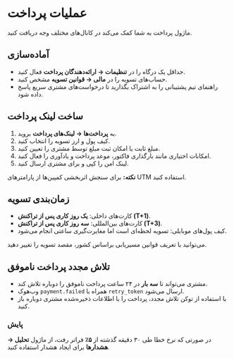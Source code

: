 # عملیات پرداخت

ماژول پرداخت به شما کمک می‌کند در کانال‌های مختلف وجه دریافت کنید.

## آماده‌سازی
- حداقل یک درگاه را در **تنظیمات → ارائه‌دهندگان پرداخت** فعال کنید.
- حساب‌های تسویه را در **مالی → قوانین تسویه** مشخص کنید.
- راهنمای تیم پشتیبانی را به اشتراک بگذارید تا درخواست‌های مشتری سریع پاسخ داده شود.

## <a id="create-payment-link"></a>ساخت لینک پرداخت
1. به **پرداخت‌ها → لینک‌های پرداخت** بروید.
2. کیف پول و ارز تسویه را انتخاب کنید.
3. مبلغ ثابت یا امکان ثبت مبلغ توسط مشتری را تعیین کنید.
4. امکانات اختیاری مانند بارگذاری فاکتور، موعد پرداخت و یادآوری را فعال کنید.
5. لینک امن را کپی و برای مشتری ارسال کنید.

**نکته:** برای سنجش اثربخشی کمپین‌ها از پارامترهای UTM استفاده کنید.

## <a id="settlement-window"></a>زمان‌بندی تسویه
- کارت‌های داخلی: **یک روز کاری پس از تراکنش (T+1)**.
- کارت‌های بین‌المللی: **سه روز کاری پس از تراکنش (T+3)**.
- کیف پول‌های موبایلی: تسویه لحظه‌ای است اما مغایرت‌گیری ساعتی انجام می‌شود.

می‌توانید با تعریف قوانین مسیریابی براساس کشور، مقصد تسویه را تغییر دهید.

## <a id="retry-policies"></a>تلاش مجدد پرداخت ناموفق
- مشتری می‌تواند تا **سه بار** در ۲۴ ساعت پرداخت ناموفق را دوباره تلاش کند.
- وب‌هوک `payment.failed` همراه با `retry_token` ارسال می‌شود.
- با استفاده از توکن تلاش مجدد، پرداخت را با اطلاعات ذخیره‌شده مشتری دوباره باز کنید.

### پایش
در صورتی که نرخ خطا طی ۳۰ دقیقه گذشته از **۵٪** فراتر رفت، از ماژول **تحلیل → هشدارها** برای ایجاد هشدار استفاده کنید.
